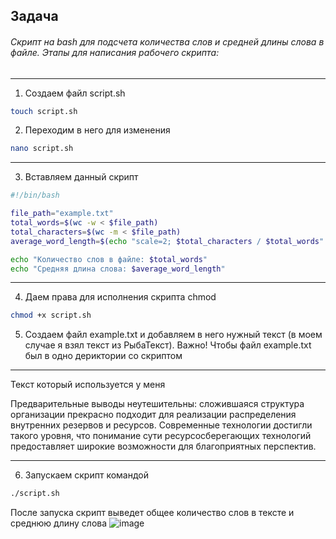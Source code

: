## Задача
###### Скрипт на bash для подсчета количества слов и средней длины слова в файле. Этапы для написания рабочего скрипта:
---
1. Создаем файл script.sh 
```bash
touch script.sh
```
2. Переходим в него для изменения 
```bash
nano script.sh
```
---
3. Вставляем данный скрипт

```bash
#!/bin/bash

file_path="example.txt"
total_words=$(wc -w < $file_path)
total_characters=$(wc -m < $file_path)
average_word_length=$(echo "scale=2; $total_characters / $total_words" | bc)

echo "Количество слов в файле: $total_words"
echo "Средняя длина слова: $average_word_length"
```
---
4. Даем права для исполнения скрипта chmod 
```bash
chmod +x script.sh
```
5. Создаем файл example.txt и добавляем в него нужный текст (в моем случае я взял текст из РыбаТекст). Важно! Чтобы файл example.txt был в одно дериктории со скриптом
---
Текст который используется у меня

Предварительные выводы неутешительны: сложившаяся структура организации прекрасно подходит для реализации распределения внутренних резервов и ресурсов. Современные технологии достигли такого уровня, что понимание сути ресурсосберегающих технологий предоставляет широкие возможности для благоприятных перспектив.
___
6. Запускаем скрипт командой 
```bash
./script.sh 
```
После запуска скрипт выведет общее количество слов в тексте и среднюю длину слова
![image](https://github.com/Kirilligu/word-count-script/assets/149255706/c68a8e62-2030-42e3-a005-26fd845306d0)

